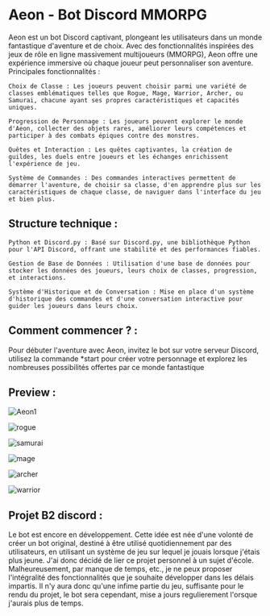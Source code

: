 # Aeon - Bot Discord MMORPG

Aeon est un bot Discord captivant, plongeant les utilisateurs dans un monde fantastique d'aventure et de choix. Avec des fonctionnalités inspirées des jeux de rôle en ligne massivement multijoueurs (MMORPG), Aeon offre une expérience immersive où chaque joueur peut personnaliser son aventure.
Principales fonctionnalités :

    Choix de Classe : Les joueurs peuvent choisir parmi une variété de classes emblématiques telles que Rogue, Mage, Warrior, Archer, ou Samurai, chacune ayant ses propres caractéristiques et capacités uniques.

    Progression de Personnage : Les joueurs peuvent explorer le monde d'Aeon, collecter des objets rares, améliorer leurs compétences et participer à des combats épiques contre des monstres.

    Quêtes et Interaction : Les quêtes captivantes, la création de guildes, les duels entre joueurs et les échanges enrichissent l'expérience de jeu.

    Système de Commandes : Des commandes interactives permettent de démarrer l'aventure, de choisir sa classe, d'en apprendre plus sur les caractéristiques de chaque classe, de naviguer dans l'interface du jeu et bien plus.

## Structure technique :

    Python et Discord.py : Basé sur Discord.py, une bibliothèque Python pour l'API Discord, offrant une stabilité et des performances fiables.

    Gestion de Base de Données : Utilisation d'une base de données pour stocker les données des joueurs, leurs choix de classes, progression, et interactions.

    Système d'Historique et de Conversation : Mise en place d'un système d'historique des commandes et d'une conversation interactive pour guider les joueurs dans leurs choix.

## Comment commencer ? :

Pour débuter l'aventure avec Aeon, invitez le bot sur votre serveur Discord, utilisez la commande *start pour créer votre personnage et explorez les nombreuses possibilités offertes par ce monde fantastique 

## Preview :

![Aeon1](https://github.com/StaiLee/Aeon/assets/102300908/10ebbaff-0451-45fd-831a-24daea4f9ab2)

![rogue](https://github.com/StaiLee/Aeon/assets/102300908/b5b264d0-9ab5-401b-9dd0-ffdca4e8ec13)

![samurai](https://github.com/StaiLee/Aeon/assets/102300908/4c27d337-e9e1-4443-b211-c9f64c2d23c7)

![mage](https://github.com/StaiLee/Aeon/assets/102300908/3fcaf8b9-f8ba-43d8-bc15-f1083d7d9819)

![archer](https://github.com/StaiLee/Aeon/assets/102300908/7f544a3f-09aa-4105-bd99-ae26e61ad3fc)

![warrior](https://github.com/StaiLee/Aeon/assets/102300908/2e07765f-e098-4cf6-a32c-d4ef6a72b3f8)


## Projet B2 discord :

Le bot est encore en développement. Cette idée est née d'une volonté de créer un bot original, destiné à être utilisé quotidiennement par des utilisateurs, en utilisant un système de jeu sur lequel je jouais lorsque j'étais plus jeune. J'ai donc décidé de lier ce projet personnel à un sujet d'école. Malheureusement, par manque de temps, etc., je ne peux proposer l'intégralité des fonctionnalités que je souhaite développer dans les délais impartis. Il n'y aura donc qu'une infime partie du jeu, suffisante pour le rendu du projet, le bot sera cependant, mise a jours regulierement l'orsque j'aurais plus de temps.



